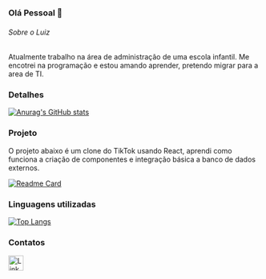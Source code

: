 ### Olá Pessoal 👋

###### Sobre o Luiz
Atualmente trabalho na área de administração de uma escola infantil.
Me encotrei na programação e estou amando aprender, pretendo migrar para a area de TI.

### Detalhes

[![Anurag's GitHub stats](https://github-readme-stats.vercel.app/api?username=LuizVJr2001&show_icons=true&theme=dark)](https://github.com/anuraghazra/github-readme-stats)

### Projeto
O projeto abaixo é um clone do TikTok usando React, aprendi como funciona a criação de componentes e integração básica a banco de dados externos.

[![Readme Card](https://github-readme-stats.vercel.app/api/pin/?username=LuizVJr2001&repo=jornadadev&theme=dark)](https://github.com/anuraghazra/github-readme-stats)

### Linguagens utilizadas

[![Top Langs](https://github-readme-stats.vercel.app/api/top-langs/?username=LuizVJr2001&layout=compact)](https://github.com/anuraghazra/github-readme-stats)

### Contatos

[<img src='https://img.shields.io/badge/LinkedIn-0077B5?style=for-the-badge&logo=linkedin&logoColor=white' alt='Linkedin' height='30'>](https://www.linkedin.com/in/luiz-de-vargas-jr-60a1a8174/)
